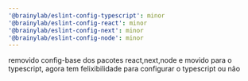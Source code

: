 ```yaml
---
'@brainylab/eslint-config-typescript': minor
'@brainylab/eslint-config-react': minor
'@brainylab/eslint-config-next': minor
'@brainylab/eslint-config-node': minor
---
```


removido config-base dos pacotes react,next,node e movido para o typescript, agora tem felixibilidade para configurar o typescript ou não
